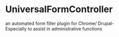 # UniversalFormController
an automated form filler plugin for Chrome/ Drupal- \
Especially to assist in administrative functions
